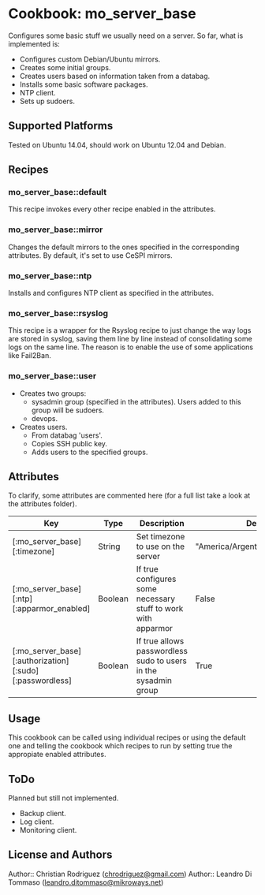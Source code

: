 # Cookbook: mo_server_base

Configures some basic stuff we usually need on a server. So far, what is implemented is:

* Configures custom Debian/Ubuntu mirrors.
* Creates some initial groups.
* Creates users based on information taken from a databag.
* Installs some basic software packages.
* NTP client.
* Sets up sudoers.

## Supported Platforms

Tested on Ubuntu 14.04, should work on Ubuntu 12.04 and Debian.

## Recipes

### mo_server_base::default

This recipe invokes every other recipe enabled in the attributes.

### mo_server_base::mirror

Changes the default mirrors to the ones specified in the corresponding attributes. By default, it's set to use CeSPI mirrors.

### mo_server_base::ntp

Installs and configures NTP client as specified in the attributes.

### mo_server_base::rsyslog

This recipe is a wrapper for the Rsyslog recipe to just change the way logs are stored in syslog, saving them line by line instead of consolidating some logs on the same line. The reason is to enable the use of some applications like Fail2Ban.

### mo_server_base::user

* Creates two groups:
  * sysadmin group (specified in the attributes). Users added to this group will be sudoers.
  * devops.
* Creates users.
  * From databag 'users'.
  * Copies SSH public key.
  * Adds users to the specified groups.

## Attributes

To clarify, some attributes are commented here (for a full list take a look at the attributes folder).

Key | Type | Description | Default
----|------|-------------|---------
[:mo_server_base][:timezone] | String | Set timezone to use on the server | "America/Argentina/Buenos_Aires"
[:mo_server_base][:ntp][:apparmor_enabled] | Boolean | If true configures some necessary stuff to work with apparmor | False
[:mo_server_base][:authorization][:sudo][:passwordless] | Boolean | If true allows passwordless sudo to users in the sysadmin group | True

## Usage

This cookbook can be called using individual recipes or using the default one and telling the cookbook which recipes to run by setting true the appropiate enabled attributes. 

## ToDo

Planned but still not implemented.

* Backup client.
* Log client.
* Monitoring client.

## License and Authors

Author:: Christian Rodriguez (<chrodriguez@gmail.com>)
Author:: Leandro Di Tommaso (<leandro.ditommaso@mikroways.net>)

